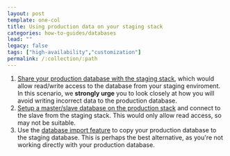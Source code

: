 ```yaml
---
layout: post
template: one-col
title: Using production data on your staging stack
categories: how-to-guides/databases
lead: ""
legacy: false
tags: ["high-availability","customization"]
permalink: /:collection/:path
---
```



1.  [Share your production database with the staging stack](/node/how-to-guides/databases/shells/sharing-db.html), which would allow read/write access to the database from your staging enviroment. In this scenario, we **strongly urge** you to look closely at how you will avoid writing incorrect data to the production database.
2.  [Setup a master/slave database on the production stack](/rails/tutorials/database-replication.html) and connect to the slave from the staging stack. This would only allow read access, so may not be suitable.
3.  Use the [database import feature](/node/how-to-guides/databases/shells/sharing-db.html) to copy your production database to the staging database. This is perhaps the best alternative, as you're not working directly with your production database.
